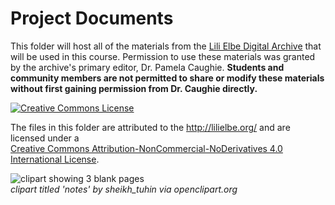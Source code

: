 # Project Documents

This folder will host all of the materials from the [Lili Elbe Digital Archive](http://lilielbe.org/) that will be used in this course. Permission to use these materials was granted by the archive's primary editor, Dr. Pamela Caughie. **Students and community members are not permitted to share or modify these materials without first gaining permission from Dr. Caughie directly.**  
    
<a rel="license" href="http://creativecommons.org/licenses/by-nc-nd/4.0/"><img alt="Creative Commons License" style="border-width:0" src="https://i.creativecommons.org/l/by-nc-nd/4.0/88x31.png" /></a>  
  
The files in this folder are attributed to the <a xmlns:cc="http://creativecommons.org/ns#" href="http://lilielbe.org/" property="cc:attributionName" rel="cc:attributionURL">http://lilielbe.org/</a> and are licensed under a    
<a rel="license" href="http://creativecommons.org/licenses/by-nc-nd/4.0/">Creative Commons Attribution-NonCommercial-NoDerivatives 4.0 International License</a>.
  
![clipart showing 3 blank pages](https://github.com/RJP43/LiliElbe_EngagedLearners/blob/master/WIKIandREADMEmaterials/sheikh-tuhin-notes.svg "clipart titled 'notes' by sheikh_tuhin via openclipart.org")  
_clipart titled 'notes' by sheikh_tuhin via openclipart.org_  
  
